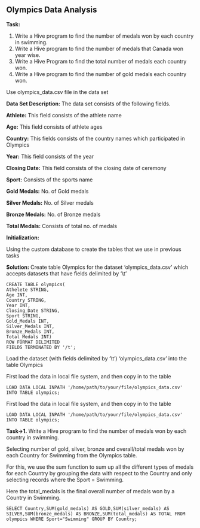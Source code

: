 **Olympics Data Analysis**
----------------------

**Task:**

1. Write a Hive program to find the number of medals won by each country in swimming.
2. Write a Hive program to find the number of medals that Canada won year wise.
3. Write a Hive Program to find the total number of medals each country won.
4. Write a Hive program to find the number of gold medals each country won.

Use olympics_data.csv file in the data set 

**Data Set Description:**
The data set consists of the following fields.

**Athlete:** This field consists of the athlete name 

**Age:** This field consists of athlete ages 

**Country:** This fields consists of the country names which participated in Olympics 

**Year:** This field consists of the year 

**Closing Date:** This field consists of the closing date of ceremony 

**Sport:** Consists of the sports name 

**Gold Medals:** No. of Gold medals 

**Silver Medals:** No. of Silver medals 

**Bronze Medals:** No. of Bronze medals 

**Total Medals:** Consists of total no. of medals


**Initialization:**

Using the custom database to create the tables that we use in previous tasks

**Solution:**
 Create table Olympics for the dataset ‘olympics_data.csv’ which accepts datasets that have fields delimited by ‘\t’ 

    CREATE TABLE olympics(
    Athelete STRING,
    Age INT,
    Country STRING,
    Year INT,
    Closing_Date STRING,
    Sport STRING,
    Gold_Medals INT,
    Silver_Medals INT,
    Bronze_Medals INT,
    Total_Medals INT)
    ROW FORMAT DELIMITED
    FIELDS TERMINATED BY '/t';

Load the dataset (with fields delimited by ‘\t’) ‘olympics_data.csv’ into the table Olympics

First load the data in local file system, and then copy in to the table	

    LOAD DATA LOCAL INPATH '/home/path/to/your/file/olympics_data.csv' INTO TABLE olympics;
    
  First load the data in local file system, and then copy in to the table	

    LOAD DATA LOCAL INPATH '/home/path/to/your/file/olympics_data.csv' INTO TABLE olympics;

**Task->1.** Write a Hive program to find the number of medals won by each country in swimming.

Selecting number of gold, silver, bronze and overall/total medals won by each Country for Swimming from the Olympics table.

For this, we use the sum function to sum up all the different types of medals for each Country by grouping the data with respect to the Country and only selecting records where the Sport = Swimming.

Here the total_medals is the final overall number of medals won by a Country in Swimming.

    SELECT Country,SUM(gold_medals) AS GOLD,SUM(silver_medals) AS SILVER,SUM(bronze_medals) AS BRONZE,SUM(total_medals) AS TOTAL FROM olympics WHERE Sport="Swimming" GROUP BY Country;
